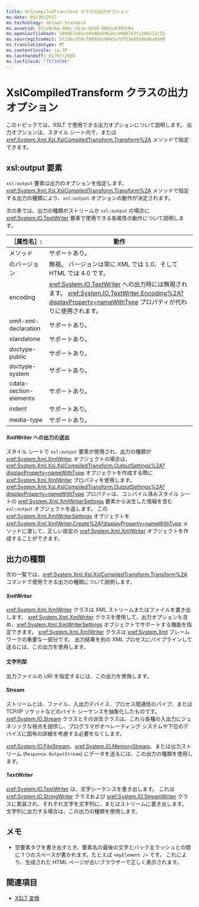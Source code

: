 ```yaml
---
title: XslCompiledTransform クラスの出力オプション
ms.date: 03/30/2017
ms.technology: dotnet-standard
ms.assetid: 91ce8cba-386c-411e-bb38-0891a0393c0a
ms.openlocfilehash: 504057bd5e10498d39b2bce908742fc20b112c52
ms.sourcegitcommit: 5f236cd78cf09593c8945a7d753e0850e96a0b80
ms.translationtype: MT
ms.contentlocale: ja-JP
ms.lasthandoff: 01/07/2020
ms.locfileid: "75710506"
---
```

# <a name="output-options-on-the-xslcompiledtransform-class"></a>XslCompiledTransform クラスの出力オプション
このトピックでは、XSLT で使用できる出力オプションについて説明します。 出力オプションは、スタイル シート内で、または <xref:System.Xml.Xsl.XslCompiledTransform.Transform%2A> メソッドで指定できます。  
  
## <a name="xsloutput-element"></a>xsl:output 要素  
 `xsl:output` 要素は出力のオプションを指定します。 <xref:System.Xml.Xsl.XslCompiledTransform.Transform%2A> メソッドで指定する出力の種類により、`xsl:output` オプションの動作が決定されます。  
  
 次の表では、出力の種類がストリームか `xsl:output` の場合に <xref:System.IO.TextWriter> 要素で使用できる各属性の動作について説明します。  
  
|［属性名］:|動作|  
|--------------------|--------------|  
|メソッド|サポートあり。|  
|のバージョン|無視。 バージョンは常に XML では 1.0、そして HTML では 4.0 です。|  
|encoding|<xref:System.IO.TextWriter> への出力時には無視されます。 <xref:System.IO.TextWriter.Encoding%2A?displayProperty=nameWithType> プロパティが代わりに使用されます。|  
|omit-xml-declaration|サポートあり。|  
|standalone|サポートあり。|  
|doctype-public|サポートあり。|  
|doctype-system|サポートあり。|  
|cdata-section-elements|サポートあり。|  
|indent|サポートあり。|  
|media-type|サポートあり。|  
  
#### <a name="sending-output-to-an-xmlwriter"></a>XmlWriter への出力の送出  
 スタイル シートで `xsl:output` 要素が使用され、出力の種類が <xref:System.Xml.XmlWriter> オブジェクトの場合は、<xref:System.Xml.Xsl.XslCompiledTransform.OutputSettings%2A?displayProperty=nameWithType> オブジェクトを作成する際に <xref:System.Xml.XmlWriter> プロパティを使用します。 <xref:System.Xml.Xsl.XslCompiledTransform.OutputSettings%2A?displayProperty=nameWithType> プロパティは、コンパイル済みスタイル シートの <xref:System.Xml.XmlWriterSettings> 要素から派生した情報を含む `xsl:output` オブジェクトを返します。 この <xref:System.Xml.XmlWriterSettings> オブジェクトを <xref:System.Xml.XmlWriter.Create%2A?displayProperty=nameWithType> メソッドに渡して、正しい設定の <xref:System.Xml.XmlWriter> オブジェクトを作成することができます。  
  
## <a name="output-types"></a>出力の種類  
 次の一覧では、<xref:System.Xml.Xsl.XslCompiledTransform.Transform%2A> コマンドで使用できる出力の種類について説明します。  
  
#### <a name="xmlwriter"></a>XmlWriter  
 <xref:System.Xml.XmlWriter> クラスは XML ストリームまたはファイルを書き出します。 <xref:System.Xml.XmlWriter> クラスを使用して、出力オプションも含め、<xref:System.Xml.XmlWriterSettings> オブジェクトでサポートする機能を指定できます。 <xref:System.Xml.XmlWriter> クラスは <xref:System.Xml> フレームワークの重要な一部分です。 出力結果を別の XML プロセスにパイプラインして送るには、この出力を使用します。  
  
#### <a name="string"></a>文字列型  
 出力ファイルの URI を指定するには、この出力を使用します。  
  
#### <a name="stream"></a>Stream  
 ストリームとは、ファイル、入出力デバイス、プロセス間通信のパイプ、または TCP/IP ソケットなどのバイト シーケンスを抽象化したものです。 <xref:System.IO.Stream> クラスとその派生クラスは、これら各種の入出力にジェネリックな視点を提供し、プログラマがオペレーティング システムや下位のデバイスに固有の詳細を考慮する必要をなくします。  
  
 <xref:System.IO.FileStream>、<xref:System.IO.MemoryStream>、または出力ストリーム (`Response.OutputStream`) にデータを送るには、この出力の種類を使用します。  
  
#### <a name="textwriter"></a>TextWriter  
 <xref:System.IO.TextWriter> は、文字シーケンスを書き出します。 これは <xref:System.IO.StringWriter> クラスおよび <xref:System.IO.StreamWriter> クラスに実装され、それぞれ文字を文字列に、またはストリームに書き出します。 文字列に出力する場合は、この出力の種類を使用します。  
  
## <a name="notes"></a>メモ  
  
- 空要素タグを書き出すとき、要素名の最後の文字とバック主ラッシュとの間に 1 つのスペースが書かれます。たとえば `<myElement />` です。 これにより、生成された HTML ページが古いブラウザーで正しく表示されます。  
  
## <a name="see-also"></a>関連項目

- [XSLT 変換](../../../../docs/standard/data/xml/xslt-transformations.md)
